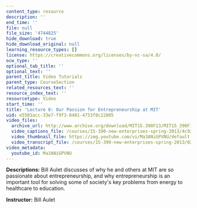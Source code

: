 ```yaml
---
content_type: resource
description: ''
end_time: ''
file: null
file_size: '4744825'
hide_download: true
hide_download_original: null
learning_resource_types: []
license: https://creativecommons.org/licenses/by-nc-sa/4.0/
ocw_type: ''
optional_tab_title: ''
optional_text: ''
parent_title: Video Tutorials
parent_type: CourseSection
related_resources_text: ''
resource_index_text: ''
resourcetype: Video
start_time: ''
title: 'Lecture 8: Our Passion for Entrepreneurship at MIT'
uid: e5501acc-33e7-f9f3-8481-4753f8c22805
video_files:
  archive_url: http://www.archive.org/download/MIT15.390F13/MIT15_390F13_lec08_300k.mp4
  video_captions_file: /courses/15-390-new-enterprises-spring-2013/4c92cceb143b5e0b9d864611a4da8a67_Ma3ANiGPVNU.vtt
  video_thumbnail_file: https://img.youtube.com/vi/Ma3ANiGPVNU/default.jpg
  video_transcript_file: /courses/15-390-new-enterprises-spring-2013/0258bb85e7308ec0be2057d18ed14ed2_Ma3ANiGPVNU.pdf
video_metadata:
  youtube_id: Ma3ANiGPVNU
---
```


**Descriptions:** Bill Aulet discusses of why he and others at MIT are so passionate about entrepreneurship, and why entrepreneurship is an important tool for solving some of society's key problems from energy to healthcare to education.

**Instructor:** Bill Aulet

